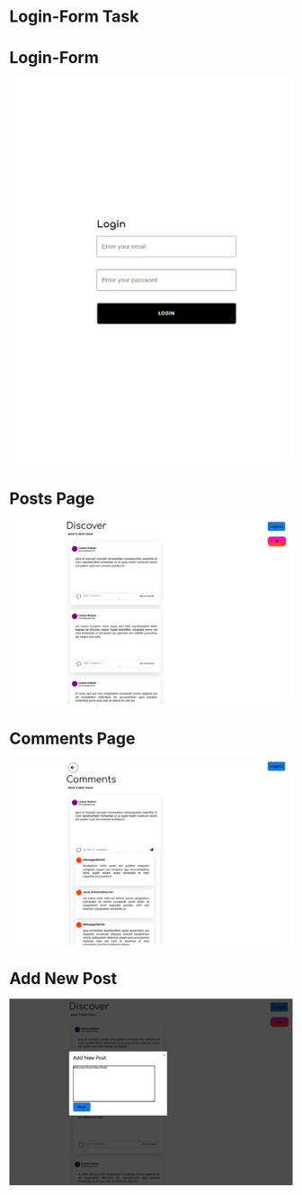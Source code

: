 # Login-Form Task

# Login-Form

![Login Page](https://github.com/HidayahJadaan/Login-Form/blob/master/output/LoginForm.png)

# Posts Page

![Posts Page](https://github.com/HidayahJadaan/Login-Form/blob/master/output/PostsPage.png)


# Comments Page

![](https://github.com/HidayahJadaan/Login-Form/blob/master/output/commentPage.png)


# Add New Post

![](https://github.com/HidayahJadaan/Login-Form/blob/master/output/NewPost.png)
